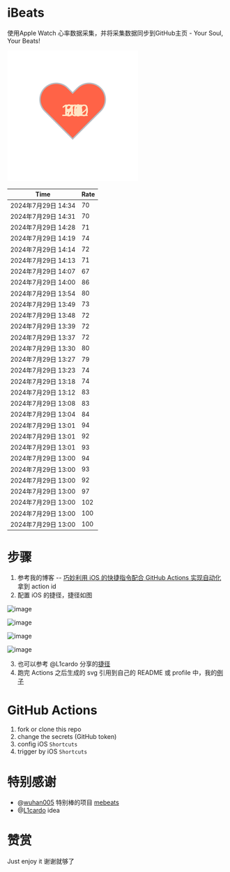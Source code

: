 # iBeats
使用Apple Watch 心率数据采集，并将采集数据同步到GitHub主页 - Your Soul, Your Beats!

![](./files/heart.svg)

<!--START_SECTION:my_heart_rate-->
| Time | Rate | 
 | ---- | ---- | 
| 2024年7月29日 14:34 | 70 |
| 2024年7月29日 14:31 | 70 |
| 2024年7月29日 14:28 | 71 |
| 2024年7月29日 14:19 | 74 |
| 2024年7月29日 14:14 | 72 |
| 2024年7月29日 14:13 | 71 |
| 2024年7月29日 14:07 | 67 |
| 2024年7月29日 14:00 | 86 |
| 2024年7月29日 13:54 | 80 |
| 2024年7月29日 13:49 | 73 |
| 2024年7月29日 13:48 | 72 |
| 2024年7月29日 13:39 | 72 |
| 2024年7月29日 13:37 | 72 |
| 2024年7月29日 13:30 | 80 |
| 2024年7月29日 13:27 | 79 |
| 2024年7月29日 13:23 | 74 |
| 2024年7月29日 13:18 | 74 |
| 2024年7月29日 13:12 | 83 |
| 2024年7月29日 13:08 | 83 |
| 2024年7月29日 13:04 | 84 |
| 2024年7月29日 13:01 | 94 |
| 2024年7月29日 13:01 | 92 |
| 2024年7月29日 13:01 | 93 |
| 2024年7月29日 13:00 | 94 |
| 2024年7月29日 13:00 | 93 |
| 2024年7月29日 13:00 | 92 |
| 2024年7月29日 13:00 | 97 |
| 2024年7月29日 13:00 | 102 |
| 2024年7月29日 13:00 | 100 |
| 2024年7月29日 13:00 | 100 |

<!--END_SECTION:my_heart_rate-->

# 步骤
1. 参考我的博客 -- [巧妙利用 iOS 的快捷指令配合 GitHub Actions 实现自动化](https://github.com/yihong0618/gitblog/issues/198) 拿到 action id
2. 配置 iOS 的捷径，捷径如图

![image](https://user-images.githubusercontent.com/15976103/122154218-0db0b480-ce97-11eb-93bb-5aec07c558dc.png)

![image](https://user-images.githubusercontent.com/15976103/122154236-186b4980-ce97-11eb-8e4b-70551a0391ae.png)

![image](https://user-images.githubusercontent.com/15976103/122154268-2d47dd00-ce97-11eb-902e-3acf292265a9.png)

![image](https://user-images.githubusercontent.com/15976103/122174055-fa144680-ceb4-11eb-9be2-3eb83cd516f7.png)

3. 也可以参考 @L1cardo 分享的[捷径](https://www.icloud.com/shortcuts/6ab6047b459c41ad822ad6b94b1c03d4)
4. 跑完 Actions 之后生成的 svg 引用到自己的 README 或 profile 中，我的[例子](https://github.com/yihong0618) 

# GitHub Actions

1. fork or clone this repo
2. change the secrets (GitHub token)
3. config iOS `Shortcuts` 
4. trigger by iOS `Shortcuts`

# 特别感谢
- @[wuhan005](https://github.com/wuhan005) 特别棒的项目 [mebeats](https://github.com/wuhan005/mebeats)
- @[L1cardo](https://github.com/L1cardo) idea

# 赞赏
Just enjoy it
谢谢就够了
